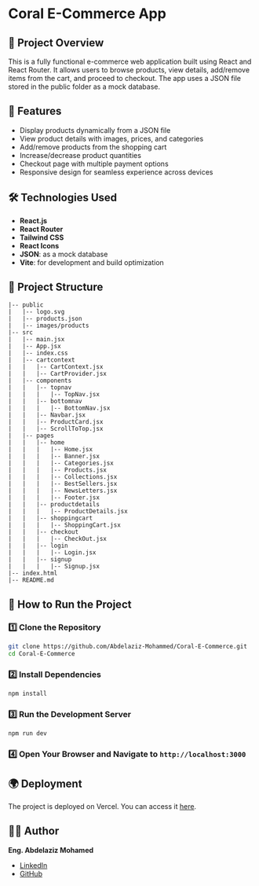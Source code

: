 # Coral E-Commerce App

## 📌 Project Overview
This is a fully functional e-commerce web application built using React and React Router.
It allows users to browse products, view details, add/remove items from the cart, and proceed to checkout.
The app uses a JSON file stored in the public folder as a mock database.

## 🚀 Features
- Display products dynamically from a JSON file
- View product details with images, prices, and categories
- Add/remove products from the shopping cart
- Increase/decrease product quantities
- Checkout page with multiple payment options
- Responsive design for seamless experience across devices

## 🛠️ Technologies Used
- **React.js**
- **React Router**
- **Tailwind CSS**
- **React Icons**
- **JSON**: as a mock database
- **Vite**: for development and build optimization

## 📁 Project Structure
```
|-- public
|   |-- logo.svg
|   |-- products.json
|   |-- images/products
|-- src
|   |-- main.jsx
|   |-- App.jsx
|   |-- index.css
|   |-- cartcontext
|   |   |-- CartContext.jsx
|   |   |-- CartProvider.jsx
|   |-- components
|   |   |-- topnav
|   |   |   |-- TopNav.jsx
|   |   |-- bottomnav
|   |   |   |-- BottomNav.jsx
|   |   |-- Navbar.jsx
|   |   |-- ProductCard.jsx
|   |   |-- ScrollToTop.jsx
|   |-- pages
|   |   |-- home
|   |   |   |-- Home.jsx
|   |   |   |-- Banner.jsx
|   |   |   |-- Categories.jsx
|   |   |   |-- Products.jsx
|   |   |   |-- Collections.jsx
|   |   |   |-- BestSellers.jsx
|   |   |   |-- NewsLetters.jsx
|   |   |   |-- Footer.jsx
|   |   |-- productdetails
|   |   |   |-- ProductDetails.jsx
|   |   |-- shoppingcart
|   |   |   |-- ShoppingCart.jsx
|   |   |-- checkout
|   |   |   |-- CheckOut.jsx
|   |   |-- login
|   |   |   |-- Login.jsx
|   |   |-- signup
|   |   |   |-- Signup.jsx
|-- index.html
|-- README.md
```

## 🛒 How to Run the Project
### 1️⃣ Clone the Repository
```sh
git clone https://github.com/Abdelaziz-Mohammed/Coral-E-Commerce.git
cd Coral-E-Commerce
```
### 2️⃣ Install Dependencies
```sh
npm install
```
### 3️⃣ Run the Development Server
```sh
npm run dev
```
### 4️⃣ Open Your Browser and Navigate to `http://localhost:3000`

## 🌍 Deployment
The project is deployed on Vercel. You can access it [here](https://your-vercel-deployment-link.com).

## 👨‍💻 Author
**Eng. Abdelaziz Mohamed**

- [LinkedIn](https://www.linkedin.com/in/abdelaziz)
- [GitHub](https://github.com/Abdelaziz-Mohammed)
